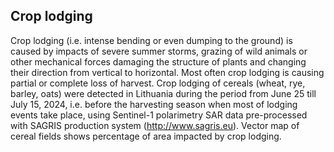 ## Crop lodging

Crop lodging (i.e. intense bending or even dumping to the ground) is
caused by impacts of severe summer storms, grazing of wild animals or
other mechanical forces damaging the structure of plants and changing
their direction from vertical to horizontal. Most often crop lodging is
causing partial or complete loss of harvest. Crop lodging of cereals
(wheat, rye, barley, oats) were detected in Lithuania during the period
from June 25 till July 15, 2024, i.e. before the harvesting season when
most of lodging events take place, using Sentinel-1 polarimetry SAR data
pre-processed with SAGRIS production system (http://www.sagris.eu).
Vector map of cereal fields shows percentage of area impacted by crop
lodging.
